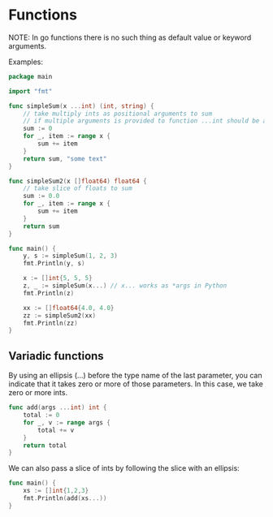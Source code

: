 # Functions

NOTE: In go functions there is no such thing as default value or keyword arguments.

Examples: 

``` Go 
package main

import "fmt"

func simpleSum(x ...int) (int, string) {
	// take multiply ints as positional arguments to sum
    // if multiple arguments is provided to function ...int should be at the end.
	sum := 0
	for _, item := range x {
		sum += item
	}
	return sum, "some text"
}

func simpleSum2(x []float64) float64 {
	// take slice of floats to sum
	sum := 0.0
	for _, item := range x {
		sum += item
	}
	return sum
}

func main() {
	y, s := simpleSum(1, 2, 3)
	fmt.Println(y, s)

	x := []int{5, 5, 5}
	z, _ := simpleSum(x...) // x... works as *args in Python
	fmt.Println(z)

	xx := []float64{4.0, 4.0}
	zz := simpleSum2(xx)
	fmt.Println(zz)
}
```

## Variadic functions

By using an ellipsis (...) before the type name of the last parameter, you can indicate that it takes zero or more of those parameters. In this case, we take zero or more ints.

``` Go
func add(args ...int) int { 
    total := 0
    for _, v := range args { 
        total += v
    }
    return total 
}
```
We can also pass a slice of ints by following the slice with an ellipsis:
``` Go
func main() {
    xs := []int{1,2,3} 
    fmt.Println(add(xs...))
}
```